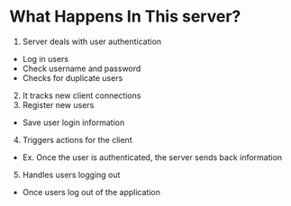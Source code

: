 # What Happens In This server?

1. Server deals with user authentication
  * Log in users
  * Check username and password
  * Checks for duplicate users
2. It tracks new client connections
3. Register new users
  * Save user login information
4. Triggers actions for the client
  * Ex. Once the user is authenticated, the server sends back information
5. Handles users logging out
  * Once users log out of the application
